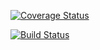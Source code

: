 
[![Coverage Status](https://coveralls.io/repos/github/rinae-hub/Software-Design-Project-Code-Grinders/badge.svg?branch=master)](https://coveralls.io/github/rinae-hub/Software-Design-Project-Code-Grinders?branch=master)

[![Build Status](https://travis-ci.org/TAS-7/Software-Design-Project-Code-Grinders.svg?branch=master)](https://travis-ci.org/TAS-7/Software-Design-Project-Code-Grinders) 


